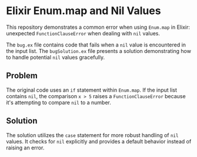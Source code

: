 # Elixir Enum.map and Nil Values

This repository demonstrates a common error when using `Enum.map` in Elixir: unexpected `FunctionClauseError` when dealing with `nil` values.

The `bug.ex` file contains code that fails when a `nil` value is encountered in the input list. The `bugSolution.ex` file presents a solution demonstrating how to handle potential `nil` values gracefully.

## Problem

The original code uses an `if` statement within `Enum.map`.  If the input list contains `nil`, the comparison `x > 5` raises a `FunctionClauseError` because it's attempting to compare `nil` to a number.

## Solution

The solution utilizes the `case` statement for more robust handling of `nil` values.  It checks for `nil` explicitly and provides a default behavior instead of raising an error.